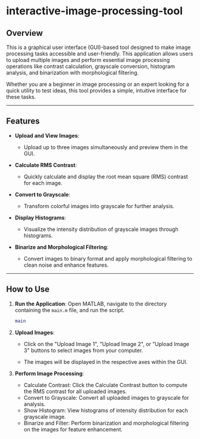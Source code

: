 # interactive-image-processing-tool

## Overview

This is a graphical user interface (GUI)-based tool designed to make image processing tasks accessible and user-friendly. This application allows users to upload multiple images and perform essential image processing operations like contrast calculation, grayscale conversion, histogram analysis, and binarization with morphological filtering.

Whether you are a beginner in image processing or an expert looking for a quick utility to test ideas, this tool provides a simple, intuitive interface for these tasks.

---

## Features

- **Upload and View Images**: 
  - Upload up to three images simultaneously and preview them in the GUI.

- **Calculate RMS Contrast**:
  - Quickly calculate and display the root mean square (RMS) contrast for each image.

- **Convert to Grayscale**:
  - Transform colorful images into grayscale for further analysis.

- **Display Histograms**:
  - Visualize the intensity distribution of grayscale images through histograms.

- **Binarize and Morphological Filtering**:
  - Convert images to binary format and apply morphological filtering to clean noise and enhance features.

---

## How to Use

1. **Run the Application**:
   Open MATLAB, navigate to the directory containing the `main.m` file, and run the script.

   ```matlab
   main

2. **Upload Images**:
    - Click on the "Upload Image 1", "Upload Image 2", or "Upload Image 3" buttons to select images from your computer.

    - The images will be displayed in the respective axes within the GUI.

3. **Perform Image Processing**:
    - Calculate Contrast: Click the Calculate Contrast button to compute the RMS contrast for all uploaded images.
    - Convert to Grayscale: Convert all uploaded images to grayscale for analysis.
    - Show Histogram: View histograms of intensity distribution for each grayscale image.
    - Binarize and Filter: Perform binarization and morphological filtering on the images for feature enhancement.